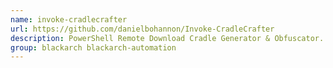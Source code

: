 ```yaml
---
name: invoke-cradlecrafter
url: https://github.com/danielbohannon/Invoke-CradleCrafter
description: PowerShell Remote Download Cradle Generator & Obfuscator.
group: blackarch blackarch-automation
---
```

